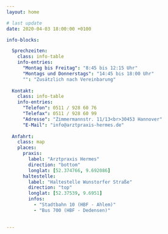 ```yaml
---
layout: home 

# last update
date: 2020-04-03 18:00:00 +0100

info-blocks:

  Sprechzeiten:
    class: info-table
    info-entries:
      "Montag bis Freitag": "8:45 bis 12:15 Uhr"
      "Montags und Donnerstags": "14:45 bis 18:00 Uhr"
      "": "Zusätzlich nach Vereinbarung"
  
  Kontakt:
    class: info-table
    info-entries:
      "Telefon": 0511 / 928 60 76
      "Telefax": 0511 / 928 60 99
      "Adresse": "Zimmermannstr. 11/13<br>30453 Hannover"
      "E-Mail": "info@arztpraxis-hermes.de"
  
  Anfahrt:
    class: map
    places:
      praxis:
        label: "Arztpraxis Hermes"
        direction: "bottom"
        longlat: [52.374766, 9.692086]
      haltestelle:
        label: "Haltestelle Wunstorfer Straße"
        direction: "top"
        longlat: [52.37539, 9.6951]
        infos:
          - "Stadtbahn 10 (HBF - Ahlem)"
          - "Bus 700 (HBF - Dedensen)"

      
---
```

